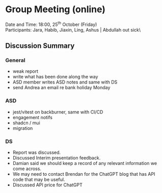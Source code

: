 # Group Meeting (online)
Date and Time: 18:00, 25<sup>th</sup> October (Friday)\
Participants: Jara, Habib, Jiaxin, Ling, Ashus | Abdullah out sick\
## Discussion Summary
### General
- weak report
- write what has been done along the way
- ASD member writes ASD notes and same with DS
- send Andrea an email re bank holiday Monday
### ASD
- jest/vitest on backburner, same with CI/CD
- engagement notifs
- shadcn / mui
- migration
### DS
- Report was discussed.
- Discussed Interim presentation feedback.
- Damian said we should keep a record of any relevant information we come across.
- We may need to contact Brendan for the ChatGPT blog that has API code that may be useful.
- Discussed API price for ChatGPT
